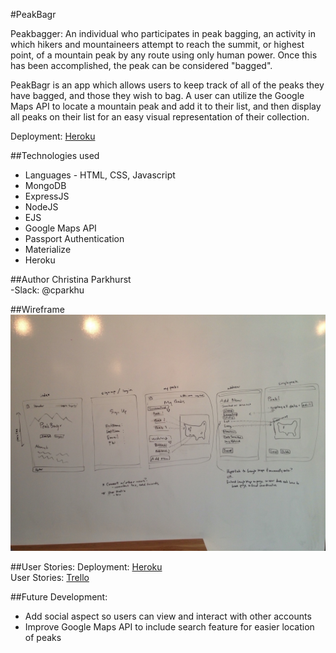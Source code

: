 #PeakBagr

Peakbagger: An individual who participates in peak bagging, an activity in which hikers and mountaineers attempt to reach the summit, or highest point, of a mountain peak by any route using only human power. Once this has been accomplished, the peak can be considered "bagged".

PeakBagr is an app which allows users to keep track of all of the peaks they have bagged, and those they wish to bag. A user can utilize the Google Maps API to locate a mountain peak and add it to their list, and then display all peaks on their list for an easy visual representation of their collection.

Deployment: [Heroku](http://farmconnect.herokuapp.com/)

##Technologies used
* Languages - HTML, CSS, Javascript
* MongoDB
* ExpressJS
* NodeJS
* EJS
* Google Maps API
* Passport Authentication
* Materialize
* Heroku

##Author
Christina Parkhurst <br>
-Slack: @cparkhu

##Wireframe
<img src="/public/images/WireFrame.JPG"> <br>

##User Stories:
Deployment: [Heroku](http://farmconnect.herokuapp.com/) <br>
User Stories: [Trello](https://trello.com/b/85C4JfV7/project-3-user-stories)

##Future Development:
* Add social aspect so users can view and interact with other accounts
* Improve Google Maps API to include search feature for easier location of peaks
